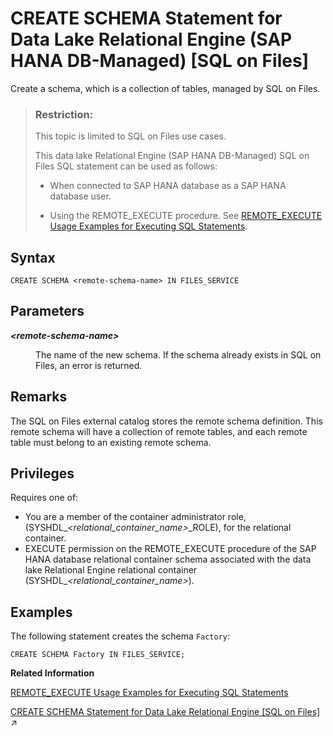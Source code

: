 <!-- loio5cd793c72fd34f4bb337698fa11ea3d0 -->

# CREATE SCHEMA Statement for Data Lake Relational Engine \(SAP HANA DB-Managed\) \[SQL on Files\]

Create a schema, which is a collection of tables, managed by SQL on Files.



> ### Restriction:  
> This topic is limited to SQL on Files use cases.
> 
> This data lake Relational Engine \(SAP HANA DB-Managed\) SQL on Files SQL statement can be used as follows:
> 
> -   When connected to SAP HANA database as a SAP HANA database user.
> 
> -   Using the REMOTE\_EXECUTE procedure. See [REMOTE\_EXECUTE Usage Examples for Executing SQL Statements](../030-sql-statements/remote-execute-usage-examples-for-executing-sql-statements-fd99ac0.md).



## Syntax

```
CREATE SCHEMA <remote-schema-name> IN FILES_SERVICE
```



## Parameters


<dl>
<dt><b>

*<remote-schema-name\>*

</b></dt>
<dd>

The name of the new schema. If the schema already exists in SQL on Files, an error is returned.



</dd>
</dl>



## Remarks

The SQL on Files external catalog stores the remote schema definition. This remote schema will have a collection of remote tables, and each remote table must belong to an existing remote schema.



<a name="loio5cd793c72fd34f4bb337698fa11ea3d0__section_qdy_qmb_nqb"/>

## Privileges

Requires one of:

-   You are a member of the container administrator role, \(SYSHDL\_*<relational\_container\_name\>*\_ROLE\), for the relational container.
-   EXECUTE permission on the REMOTE\_EXECUTE procedure of the SAP HANA database relational container schema associated with the data lake Relational Engine relational container \(SYSHDL\_*<relational\_container\_name\>*\).



## Examples

The following statement creates the schema `Factory`:

```
CREATE SCHEMA Factory IN FILES_SERVICE;
```

**Related Information**  


[REMOTE\_EXECUTE Usage Examples for Executing SQL Statements](../030-sql-statements/remote-execute-usage-examples-for-executing-sql-statements-fd99ac0.md "Execute a data lake Relational Engine SQL statement by embedding the statement in the REMOTE_EXECUTE procedure.")

[CREATE SCHEMA Statement for Data Lake Relational Engine [SQL on Files]](https://help.sap.com/viewer/19b3964099384f178ad08f2d348232a9/2023_1_QRC/en-US/af3fb5b713f34db2aaa8efbf0c2a9e45.html "Create a schema, which is a collection of tables, managed by SQL on Files.") :arrow_upper_right:

